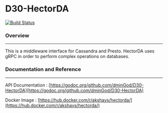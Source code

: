 # D30-HectorDA
[![Build Status](https://travis-ci.org/dminGod/D30-HectorDA.svg?branch=master)](https://travis-ci.org/dminGod/D30-HectorDA)
### Overview

---

This is a middleware interface for Cassandra and Presto.
HectorDA uses gRPC in order to perform complex operations on databases.

### Documentation and Reference

---

API Documentation : [https://godoc.org/github.com/dminGod/D30-HectorDA](https://godoc.org/github.com/dminGod/D30-HectorDA) 

Docker Image : [https://hub.docker.com/r/akshays/hectorda/](https://hub.docker.com/r/akshays/hectorda/)
